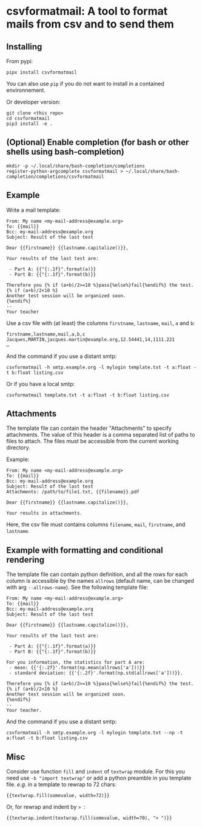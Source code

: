 # csvformatmail: A tool to format mails from csv and to send them

## Installing

From pypi:

```
pipx install csvformatmail
```

You can also use `pip` if you do not want to install in a contained environnement.

Or developer version:

```
git clone <this repo>
cd csvformatmail
pip3 install -e .
```

## (Optional) Enable completion (for bash or other shells using bash-completion)

```
mkdir -p ~/.local/share/bash-completion/completions
register-python-argcomplete csvformatmail > ~/.local/share/bash-completion/completions/csvformatmail
```

## Example

Write a mail template:

```
From: My name <my-mail-address@example.org>
To: {{mail}}
Bcc: my-mail-address@example.org
Subject: Result of the last test

Dear {{firstname}} {{lastname.capitalize()}},

Your results of the last test are:

 - Part A: {{"{:.1f}".format(a)}}
 - Part B: {{"{:.1f}".format(b)}}

Therefore you {% if (a+b)/2>=10 %}pass{%else%}fail{%endif%} the test.
{% if (a+b)/2<10 %}
Another test session will be organized soon.
{%endif%}
-- 
Your teacher
```

Use a csv file with (at least) the columns `firstname`, `lastname`, `mail`, `a`
and `b`:

```
firstname,lastname,mail,a,b,c
Jacques,MARTIN,jacques.martin@example.org,12.54441,14,1111.221
…
```

And the command if you use a distant smtp:

```
csvformatmail -h smtp.example.org -l mylogin template.txt -t a:float -t b:float listing.csv
```

Or if you have a local smtp:

```
csvformatmail template.txt -t a:float -t b:float listing.csv
```

## Attachments

The template file can contain the header "Attachments" to specify attachments.
The value of this header is a comma separated list of paths to files to attach.
The files must be accessible from the current working directory.

Example:

```
From: My name <my-mail-address@example.org>
To: {{mail}}
Bcc: my-mail-address@example.org
Subject: Result of the last test
Attachments: /path/to/file1.txt, {{filename}}.pdf

Dear {{firstname}} {{lastname.capitalize()}},

Your results in attachments.
```

Here, the csv file must contains columns `filename`, `mail`, `firstname`, and
`lastname`.

## Example with formatting and conditional rendering

The template file can contain python definition, and all the rows for each
column is accessible by the names `allrows` (default name, can be changed with
arg `--allrows-name`). See the following template file:

```
From: My name <my-mail-address@example.org>
To: {{mail}}
Bcc: my-mail-address@example.org
Subject: Result of the last test

Dear {{firstname}} {{lastname.capitalize()}},

Your results of the last test are:

 - Part A: {{"{:.1f}".format(a)}}
 - Part B: {{"{:.1f}".format(b)}}

For you information, the statistics for part A are:
 - mean: {{'{:.2f}'.format(np.mean(allrows['a']))}}
 - standard deviation: {{'{:.2f}'.format(np.std(allrows['a']))}}.

Therefore you {% if (a+b)/2>=10 %}pass{%else%}fail{%endif%} the test.
{% if (a+b)/2<10 %}
Another test session will be organized soon.
{%endif%}
-- 
Your teacher.
```

And the command if you use a distant smtp:

```
csvformatmail -h smtp.example.org -l mylogin template.txt --np -t a:float -t b:float listing.csv
```

## Misc

Consider use function `fill` and `indent` of `textwrap` module. For this you
need use `-b "import textwrap"` or add a python preamble in you template file.
_e.g._ in a template to rewrap to 72 chars:

```
{{textwrap.fill(somevalue, width=72)}}
```

Or, for rewrap and indent by `> `:

```
{{textwrap.indent(textwrap.fill(somevalue, width=70), "> ")}}
```
